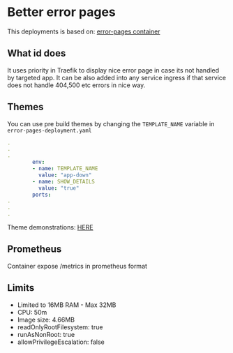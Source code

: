 # Better error pages

This deployments is based on: [error-pages container](https://github.com/tarampampam/error-pages)

## What id does
It uses priority in Traefik to display nice error page in case its not handled by targeted app. It can be also added into any service ingress if that service does not handle 404,500 etc errors in nice way.

## Themes

You can use pre build themes by changing the `TEMPLATE_NAME` variable in  `error-pages-deployment.yaml` 

```yaml
.
.
.
        env:
        - name: TEMPLATE_NAME
          value: "app-down"
        - name: SHOW_DETAILS
          value: "true"
        ports:
.
.
.
```

Theme demonstrations: [HERE](https://tarampampam.github.io/error-pages/)

## Prometheus

Container expose /metrics in prometheus format

## Limits

- Limited to 16MB RAM - Max 32MB
- CPU: 50m
- Image size: 4.66MB
- readOnlyRootFilesystem: true
- runAsNonRoot: true
- allowPrivilegeEscalation: false
